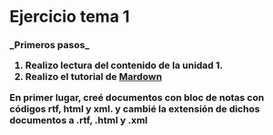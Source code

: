 <h1>Ejercicio tema 1  </h1>

<h3> _Primeros pasos_  

1. Realizo lectura del contenido de la unidad 1.  
2. Realizo el tutorial de [Mardown](http://www.markdowntutorial.com/)


En primer lugar, creé documentos con bloc de notas con códigos **rtf, html y xml.** y cambié la extensión de dichos documentos a **.rtf, .html y .xml**




